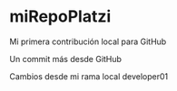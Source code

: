 # miRepoPlatzi

Mi primera contribución local para GitHub

Un commit más desde GitHub

Cambios desde mi rama local developer01
